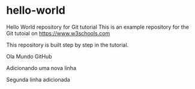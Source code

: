 # hello-world
Hello World repository for Git tutorial
This is an example repository for the Git tutoial on https://www.w3schools.com

This repository is built step by step in the tutorial.

Ola Mundo GitHub

Adicionando uma nova linha

Segunda linha adicionada